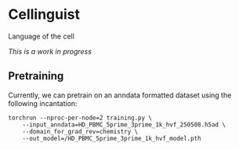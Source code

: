 # Cellinguist
Language of the cell

*This is a work in progress*

## Pretraining
Currently, we can pretrain on an anndata formatted dataset using the following incantation:

```
torchrun --nproc-per-node=2 training.py \
    --input_anndata=HD_PBMC_5prime_3prime_1k_hvf_250508.h5ad \
    --domain_for_grad_rev=chemistry \
    --out_model=/HD_PBMC_5prime_3prime_1k_hvf_model.pth
```
